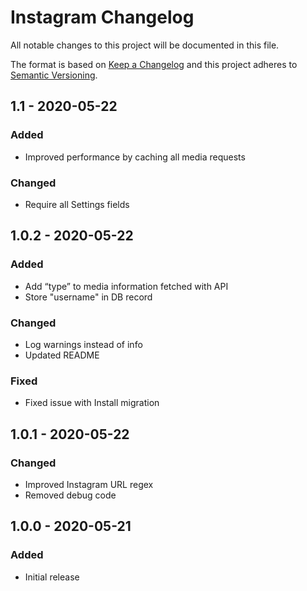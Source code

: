 # Instagram Changelog

All notable changes to this project will be documented in this file.

The format is based on [Keep a Changelog](http://keepachangelog.com/) and this project adheres to [Semantic Versioning](http://semver.org/).

## 1.1 - 2020-05-22
### Added
- Improved performance by caching all media requests

### Changed
- Require all Settings fields

## 1.0.2 - 2020-05-22
### Added
- Add “type” to media information fetched with API
- Store "username" in DB record

### Changed
- Log warnings instead of info
- Updated README

### Fixed
- Fixed issue with Install migration

## 1.0.1 - 2020-05-22
### Changed
- Improved Instagram URL regex
- Removed debug code

## 1.0.0 - 2020-05-21
### Added
- Initial release
